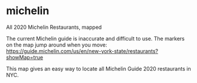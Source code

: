 # michelin
All 2020 Michelin Restaurants, mapped

The current Michelin guide is inaccurate and difficult to use. The markers on the map jump around when you move: https://guide.michelin.com/us/en/new-york-state/restaurants?showMap=true

This map gives an easy way to locate all Michelin Guide 2020 restaurants in NYC.
